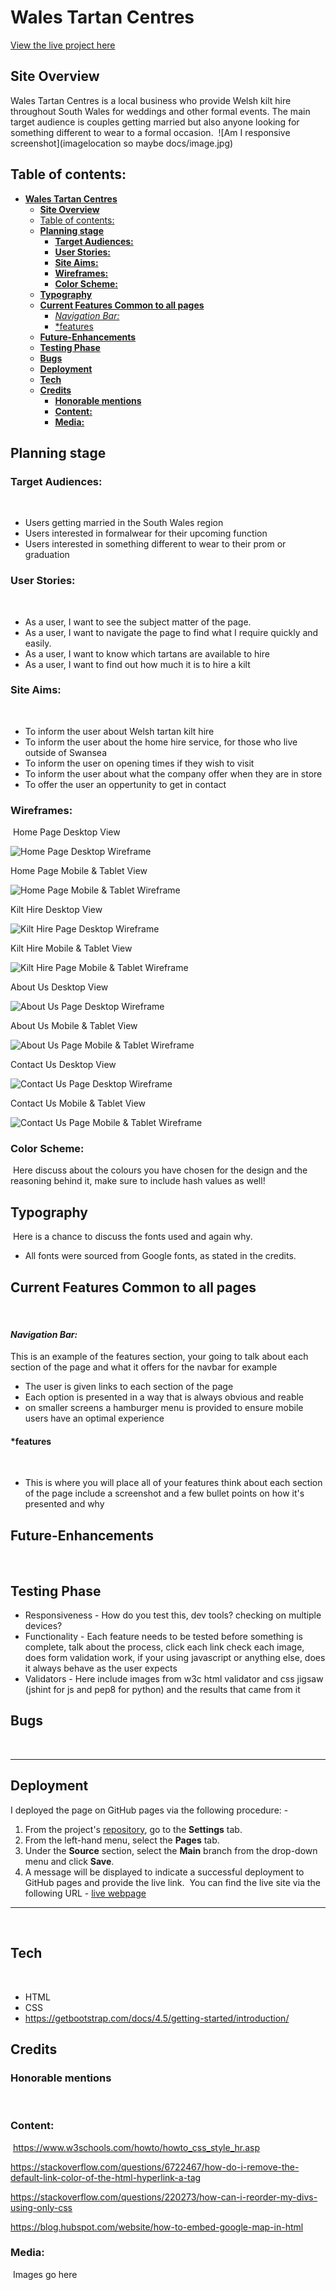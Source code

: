 # **Wales Tartan Centres**

[View the live project here](###)

## **Site Overview**

Wales Tartan Centres is a local business who provide Welsh kilt hire throughout South Wales for weddings and other formal events. The main target audience is couples getting married but also anyone looking for something different to wear to a formal occasion.
​
![Am I responsive screenshot](imagelocation so maybe docs/image.jpg)
​

## Table of contents:

- [**Wales Tartan Centres**](#wales-tartan-centres)
  - [**Site Overview**](#site-overview)
  - [Table of contents:](#table-of-contents)
  - [**Planning stage**](#planning-stage)
    - [**Target Audiences:**](#target-audiences)
    - [**User Stories:**](#user-stories)
    - [**Site Aims:**](#site-aims)
    - [**Wireframes:**](#wireframes)
    - [**Color Scheme:**](#color-scheme)
  - [**Typography**](#typography)
  - [**Current Features Common to all pages**](#current-features-common-to-all-pages)
    - [_Navigation Bar:_](#navigation-bar)
    - [\*features](#features)
  - [**Future-Enhancements**](#future-enhancements)
  - [**Testing Phase**](#testing-phase)
  - [**Bugs**](#bugs)
  - [**Deployment**](#deployment)
  - [**Tech**](#tech)
  - [**Credits**](#credits)
    - [**Honorable mentions**](#honorable-mentions)
    - [**Content:**](#content)
    - [**Media:**](#media)

## **Planning stage**

### **Target Audiences:**

​

- Users getting married in the South Wales region
- Users interested in formalwear for their upcoming function
- Users interested in something different to wear to their prom or graduation
  ​

### **User Stories:**

​

- As a user, I want to see the subject matter of the page.
- As a user, I want to navigate the page to find what I require quickly and easily.
- As a user, I want to know which tartans are available to hire
- As a user, I want to find out how much it is to hire a kilt
  ​

### **Site Aims:**

​

- To inform the user about Welsh tartan kilt hire
- To inform the user about the home hire service, for those who live outside of Swansea
- To inform the user on opening times if they wish to visit
- To inform the user about what the company offer when they are in store
- To offer the user an oppertunity to get in contact
  ​​

### **Wireframes:**

​
Home Page Desktop View

![Home Page Desktop Wireframe](documentation/wireframes/homedesktopwf.png)

Home Page Mobile & Tablet View

![Home Page Mobile & Tablet Wireframe](documentation/wireframes/homemobilewf.png)

Kilt Hire Desktop View

![Kilt Hire Page Desktop Wireframe](documentation/wireframes/kilthiredesktopwf.png)

Kilt Hire Mobile & Tablet View

![Kilt Hire Page Mobile & Tablet Wireframe](documentation/wireframes/kilthiremobilewf.png)

About Us Desktop View

![About Us Page Desktop Wireframe](documentation/wireframes/aboutusdesktopwf.png)

About Us Mobile & Tablet View

![About Us Page Mobile & Tablet Wireframe](documentation/wireframes/aboutusmobilewf.png)

Contact Us Desktop View

![Contact Us Page Desktop Wireframe](documentation/wireframes/contactusdesktopwf.png)

Contact Us Mobile & Tablet View

![Contact Us Page Mobile & Tablet Wireframe](documentation/wireframes/contactusmobilewf.png)

### **Color Scheme:**

​
Here discuss about the colours you have chosen for the design and the reasoning behind it, make sure to include hash values as well!
​

## **Typography**

​
Here is a chance to discuss the fonts used and again why.
​

- All fonts were sourced from Google fonts, as stated in the credits.
  ​

## **Current Features Common to all pages**

​

#### _Navigation Bar:_

This is an example of the features section, your going to talk about each section of the page and what it offers for the navbar for example
​

- The user is given links to each section of the page
- Each option is presented in a way that is always obvious and reable
- on smaller screens a hamburger menu is provided to ensure mobile users have an optimal experience
  ​

#### \*features

​

- This is where you will place all of your features think about each section of the page include a screenshot and a few bullet points on how it's presented and why
  ​

## **Future-Enhancements**

​

## **Testing Phase**

- Responsiveness - How do you test this, dev tools? checking on multiple devices?
  ​
- Functionality - Each feature needs to be tested before something is complete, talk about the process, click each link check each image, does form validation work, if your using javascript or anything else, does it always behave as the user expects
  ​
- Validators - Here include images from w3c html validator and css jigsaw (jshint for js and pep8 for python) and the results that came from it
  ​
  ​

## **Bugs**

​

---

## **Deployment**

I deployed the page on GitHub pages via the following procedure: -
​

1. From the project's [repository](pageurl), go to the **Settings** tab.
2. From the left-hand menu, select the **Pages** tab.
3. Under the **Source** section, select the **Main** branch from the drop-down menu and click **Save**.
4. A message will be displayed to indicate a successful deployment to GitHub pages and provide the live link.
   ​
   You can find the live site via the following URL - [live webpage](https://yoururlhere)

---

​

## **Tech**

​

- HTML
- CSS
- <https://getbootstrap.com/docs/4.5/getting-started/introduction/>
  ​

## **Credits**

### **Honorable mentions**

​

### **Content:**

​
https://www.w3schools.com/howto/howto_css_style_hr.asp

https://stackoverflow.com/questions/6722467/how-do-i-remove-the-default-link-color-of-the-html-hyperlink-a-tag

https://stackoverflow.com/questions/220273/how-can-i-reorder-my-divs-using-only-css

https://blog.hubspot.com/website/how-to-embed-google-map-in-html

### **Media:**

​
Images go here
